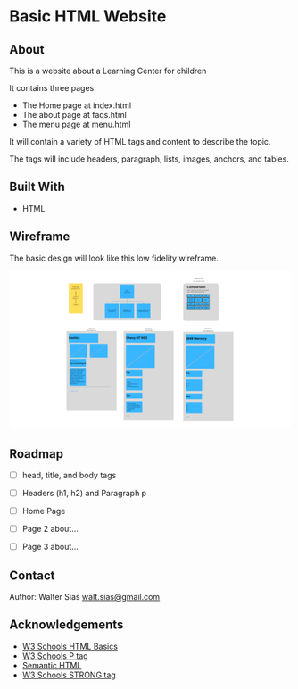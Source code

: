 # Basic HTML Website

## About

This is a website about a Learning Center for children

It contains three pages:

* The Home page at index.html
* The about page at faqs.html
* The menu page at menu.html

It will contain a variety of HTML tags and content to describe the topic.

The tags will include headers, paragraph, lists, images, anchors, and tables.

## Built With

- HTML

## Wireframe

The basic design will look like this low fidelity wireframe.

![wireframe](img/wireframe.png)

## Roadmap

- [ ] head, title, and body tags
- [ ] Headers (h1, h2) and Paragraph p
- [ ] Home Page
- [ ] Page 2 about...
- [ ] Page 3 about...


## Contact

Author: Walter Sias walt.sias@gmail.com

## Acknowledgements

- [W3 Schools HTML Basics](https://www.w3schools.com/html/html_basic.asp)
- [W3 Schools P tag](https://www.w3schools.com/tags/tag_p.asp)
- [Semantic HTML](https://www.semrush.com/blog/semantic-html5-guide/)
- [W3 Schools STRONG tag](https://www.w3schools.com/tags/tag_strong.asp)
